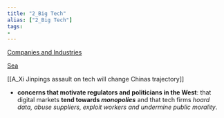 ```yaml
---
title: "2_Big Tech"
alias: ["2_Big Tech"]
tags:
- 
---
```

[Companies and Industries](notes/Companies%20and%20Industries.md)

[Sea](Sea)


[[A_Xi Jinpings assault on tech will change Chinas trajectory]]
-  **concerns that motivate regulators and politicians in the West**: that digital markets **tend towards *monopolies*** and that tech firms *hoard data, abuse suppliers, exploit workers and undermine public morality*.